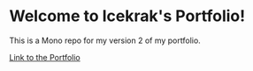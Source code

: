 # Welcome to Icekrak's Portfolio!

This is a Mono repo for my version 2 of my portfolio.

[Link to the Portfolio](https://www.felix-hu.me/)
